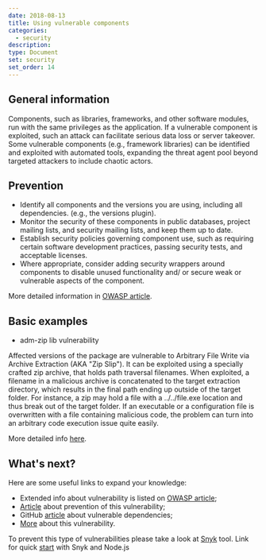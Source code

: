 ```yaml
---
date: 2018-08-13
title: Using vulnerable components
categories:
  - security
description:
type: Document
set: security
set_order: 14
---
```


## General information

Components, such as libraries, frameworks, and other software modules, run with the same privileges as the application.
If a vulnerable component is exploited, such an attack can facilitate serious data loss or server takeover.
Some vulnerable components (e.g., framework libraries) can be identified and exploited with automated tools, expanding the threat
agent pool beyond targeted attackers to include chaotic actors.

## Prevention

* Identify all components and the versions you are using, including all dependencies. (e.g., the versions plugin).
* Monitor the security of these components in public databases, project mailing lists, and security mailing lists,
and keep them up to date.
* Establish security policies governing component use, such as requiring certain software development practices,
passing security tests, and acceptable licenses.
* Where appropriate, consider adding security wrappers around components to disable unused functionality and/ or secure
weak or vulnerable aspects of the component.

More detailed information in [OWASP article](https://www.owasp.org/index.php/Top_10_2013-A9-Using_Components_with_Known_Vulnerabilities).

## Basic examples

* adm-zip lib vulnerability

Affected versions of the package are vulnerable to Arbitrary File Write via Archive Extraction (AKA "Zip Slip").
It can be exploited using a specially crafted zip archive, that holds path traversal filenames. When exploited,
a filename in a malicious archive is concatenated to the target extraction directory, which results in the final path
ending up outside of the target folder. For instance, a zip may hold a file with a ../../file.exe location and thus break
out of the target folder. If an executable or a configuration file is overwritten with a file containing malicious code,
the problem can turn into an arbitrary code execution issue quite easily.

More detailed info [here](https://snyk.io/vuln/npm:adm-zip:20180415).

## What's next?

Here are some useful links to expand your knowledge:
* Extended info about vulnerability is listed on [OWASP article](https://www.owasp.org/index.php/Top_10_2013-A9-Using_Components_with_Known_Vulnerabilities);
* [Article](https://www.c-sharpcorner.com/blogs/using-components-with-known-vulnerabilities-and-their-prevention-mechanisms) about prevention of this vulnerability;
* GitHub [article](https://help.github.com/articles/about-security-alerts-for-vulnerable-dependencies/) about vulnerable dependencies;
* [More](https://hdivsecurity.com/docs/using-components-with-known-vulnerabilities/) about this vulnerability.

To prevent this type of vulnerabilities please take a look at [Snyk](https://snyk.io/) tool. Link for quick [start](https://snyk.io/docs/using-snyk/)
with Snyk and Node.js
